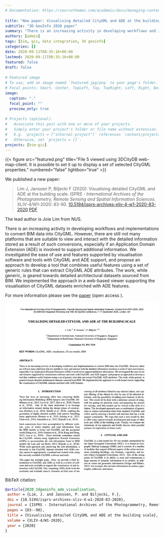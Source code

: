 ```yaml
---
# Documentation: https://sourcethemes.com/academic/docs/managing-content/

title: "New paper: Visualising detailed CityGML and ADE at the building scale"
subtitle: "3D GeoInfo 2020 paper"
summary: "There is an increasing activity in developing workflows and implementations to convert BIM data into CityGML. However, there are still not many platforms that are suitable to view and interact with the detailed information stored as a result of such conversions, especially if an Application Domain Extension (ADE) is involved to support additional information."
authors: [admin]
tags: [bim, gis, data integration, 3d geoinfo]
categories: []
date: 2020-09-11T08:35:16+08:00
lastmod: 2020-09-11T08:35:16+08:00
featured: false
draft: false

# Featured image
# To use, add an image named `featured.jpg/png` to your page's folder.
# Focal points: Smart, Center, TopLeft, Top, TopRight, Left, Right, BottomLeft, Bottom, BottomRight.
image:
  caption: "."
  focal_point: ""
  preview_only: true

# Projects (optional).
#   Associate this post with one or more of your projects.
#   Simply enter your project's folder or file name without extension.
#   E.g. `projects = ["internal-project"]` references `content/project/deep-learning/index.md`.
#   Otherwise, set `projects = []`.
projects: [bim-gis]
---
```


{{< figure src="featured.png" title="File 5 viewed using 3DCityDB web-map-client. It is possible to set it up to display a set of selected CityGML properties." numbered="false" lightbox="true" >}}

We published a new paper:

> Lim J, Janssen P, Biljecki F (2020): Visualising detailed CityGML and ADE at the building scale. _ISPRS - International Archives of the Photogrammetry, Remote Sensing and Spatial Information Sciences._ XLIV-4/W1-2020: 83-90. [<i class="ai ai-doi-square ai"></i> 10.5194/isprs-archives-xliv-4-w1-2020-83-2020](https://doi.org/10.5194/isprs-archives-xliv-4-w1-2020-83-2020) [<i class="far fa-file-pdf"></i> PDF](/publication/2020-3-dgeoinfo-ade-visualisation/2020-3-dgeoinfo-ade-visualisation.pdf) <i class="ai ai-open-access-square ai"></i>

The lead author is Joie Lim from NUS.

There is an increasing activity in developing workflows and implementations to convert BIM data into CityGML. However, there are still not many platforms that are suitable to view and interact with the detailed information stored as a result of such conversions, especially if an Application Domain Extension (ADE) is involved to support additional information. We investigated the ease of use and features supported by visualisation software and tools with CityGML and ADE support, and propose an approach to develop a tool that combines useful features using a set of generic rules that can extract CityGML ADE attributes. The work, while generic, is geared towards detailed architectural datasets sourced from BIM. We implemented the approach in a web-based viewer supporting the visualisation of CityGML datasets enriched with ADE features.


For more information please see the [paper](/publication/2020-3-dgeoinfo-ade-visualisation/) (open access <i class="ai ai-open-access-square ai"></i>).

[![](page-one.png)](/publication/2020-3-dgeoinfo-ade-visualisation/)


BibTeX citation:
```bibtex
@article{2020_3dgeoinfo_ade_visualisation,
 author = {Lim, J. and Janssen, P. and Biljecki, F.},
 doi = {10.5194/isprs-archives-xliv-4-w1-2020-83-2020},
 journal = {ISPRS - International Archives of the Photogrammetry, Remote Sensing and Spatial Information Sciences},
 pages = {83--90},
 title = {Visualising detailed CityGML and ADE at the building scale},
 volume = {XLIV-4/W1-2020},
 year = {2020}
}
```


